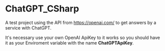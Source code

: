 # ChatGPT_CSharp

A test project using the API from https://openai.com/ to get answers by a service with ChatGPT.

It's necessary use your own OpenAI ApiKey to it works so you should have it as your Enviroment variable with the name **ChatGPTApiKey**.
